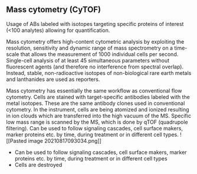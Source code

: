## Mass cytometry (CyTOF)
Usage of ABs labeled with isotopes targeting specific proteins of interest (<100 analytes)  allowing for quantification.

Mass cytometry offers high-content cytometric analysis by exploiting the resolution, sensitivity and dynamic range of mass spectrometry on a time-scale that allows the measurement of 1000 individual cells per second. Single-cell analysis of at least 45 simultaneous parameters without fluorescent agents (and therefore no interference from spectral overlap). Instead, stable, non-radioactive isotopes of non-biological rare earth metals and lanthanides are used as reporters. 

Mass cytometry has essentially the same workflow as conventional flow cytometry. Cells are stained with target-specific antibodies labeled with the metal isotopes. These are the same antibody clones used in conventional cytometry. In the instrument, cells are being atomized and ionized resulting in ion clouds which are transferred into the high vacuum of the MS. Specific low mass range is
scanned by the MS, which is done by qTOF (quadrupole filtering). Can be used to follow signaling cascades, cell surface makers, marker proteins etc. by time, during treatment or in different cell types.
![[Pasted image 20210817093034.png]]

- Can be used to follow signaling cascades, cell surface makers, marker proteins etc. by time, during treatment or in different cell types
- Cells are destroyed